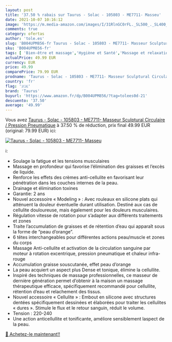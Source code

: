 ```yaml
---
layout: post
title: '37.50 % rabais sur Taurus - Solac - 105803 - ME7711- Masseu'
date: 2021-10-07 10:16:12
image: 'https://m.media-amazon.com/images/I/31RlnGC0rFL._SL500_._SL400_.jpg'
comments: true
category: ofertas
author: 'tole.es'
slug: 'B004UPM856-fr Taurus - Solac - 105803 - ME7711- Masseur Sculptural...'
sku: 'B004UPM856-fr'
tags: [ 'Bien-être et massage','Hygiène et Santé','Massage et relaxation','Masseurs électriques','Masseurs électriques portables','taurus', ]
actualPrice: 49.99 EUR
currency: EUR
price: 49.99
comparePrice: 79.99 EUR
prodname: 'Taurus - Solac - 105803 - ME7711- Masseur Sculptural Circulaire / Pression Pneumatique'
country: 'fr'
flag: '🇫🇷'
brand: 'Taurus'
buyurl: 'https://www.amazon.fr/dp/B004UPM856/?tag=tolees0d-21'
descuento: '37.50'
average: '49.99'
---
```


Vous avez [Taurus - Solac - 105803 - ME7711- Masseur Sculptural Circulaire / Pression Pneumatique](https://www.amazon.fr/dp/B004UPM856/?tag=tolees0d-21)  à  37.50 % de réduction, prix final  49.99 EUR (original: 79.99 EUR) ici:

[![Taurus - Solac - 105803 - ME7711- Masseu](https://m.media-amazon.com/images/I/31RlnGC0rFL._SL500_._SL400_.jpg)](https://www.amazon.fr/dp/B004UPM856/?tag=tolees0d-21)

ℹ️:

- Soulage la fatigue et les tensions musculaires
- Massage en profondeur qui favorise l’élimination des graisses et l’excès de liquide.
- Renforce les effets des crèmes anti-cellulite en favorisant leur pénétration dans les couches internes de la peau.
- Drainage et élimination toxines
- Garantie: 2 ans
- Nouvel accessoire « Modeling » : Avec rouleaux en silicone plats qui atténuent la douleur éventuelle durant utilisation. Destiné aux cas de cellulite douloureuse, mais également pour les douleurs musculaires.
- Régulation vitesse de rotation pour s’adapter aux différents traitements et zones
- Traite l’accumulation de graisses et de rétention d’eau qui apparaît sous la forme de “peau d’orange”.
- 6 têtes interchangeables pour différentes actions peau/muscle et zones du corps
- Massage Anti-cellulite et activation de la circulation sanguine par moteur à rotation excentrique, pression pneumatique et chaleur infra-rouge
- Accumulation graisse souscutanée, effet peau d’orange
- La peau acquiert un aspect plus Dense et tonique, élimine la cellullite.
- Inspiré des techniques de massage professionnelles, ce masseur de dernière génération permet d’obtenir à la maison un massage thérapeutique efficace, spécifiquement recommandé pour cellullite, rétention d’eau et relachement des tissus.
- Nouvel accessoire « Cellulite » : Embout en silicone avec structures dentées spécifiquement dessinées et élaborées pour traiter les cellulites « dures ». Stimule le flux et le retour sanguin, réduit le volume.
- Tension : 220-240
- Une action anticellullite et tonificante, améliore sensiblement laspect de la peau.

[🛒 Achetez-le maintenant!!](https://www.amazon.fr/dp/B004UPM856/?tag=tolees0d-21)
